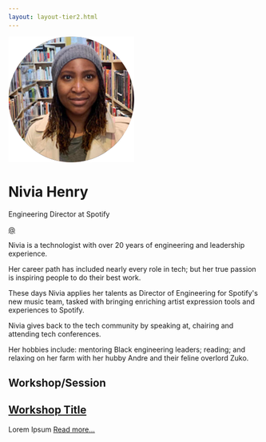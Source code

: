 ```yaml
---
layout: layout-tier2.html
---
```

<div class="container section featured-speaker">
    <div class="row">
      <div class="col-xs-12 col-sm-2 img-container">
        <img class="speaker-page-img" src="../img/speakers/Nevia-Henry-ON.png" />
        </div>
      <div class="col-xs-12 col-sm-10 copy-container">
        <h1 class="speaker-header">Nivia Henry</h1>
        <span class="speaker-subtitle">Engineering Director at Spotify</span>
        <p><a class="speaker-handle" href="#" target="_blank">@</a></p>
        <p>Nivia is a technologist with over 20 years of engineering and leadership experience.
        <p>Her career path has included nearly every role in tech; but her true passion is inspiring people to do their best work.</p>
        <p>These days Nivia applies her talents as Director of Engineering for Spotify's new music team, tasked with bringing enriching artist expression tools and experiences to Spotify. </p>
        <p>Nivia gives back to the tech community by speaking at, chairing and attending tech conferences.</p>
        <p>Her hobbies include: mentoring Black engineering leaders; reading; and relaxing on her farm with her hubby Andre and their feline overlord Zuko.</p>
        <h2><strong>Workshop/Session</strong></h2>
        <h2 class="gold"><a href="#">Workshop Title</a></h2>
        <p>Lorem Ipsum <a href="#">Read more...</a></p>
      </div>
    </div>
  </div>  